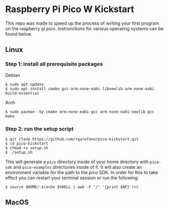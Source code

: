 # Raspberry Pi Pico W Kickstart
This repo was made to speed up the process of writing your first program on the raspberry pi pico. Instrunctions for various operating systems can be found below.

## Linux
### Step 1: install all prerequisite packages
Debian
```
$ sudo apt update
$ sudo apt install cmake gcc-arm-none-eabi libnewlib-arm-none-eabi build-essential
```
Arch
```
$ sudo pacman -Sy cmake arm-none-eabi-gcc arm-none-eabi-newlib gcc make
```
### Step 2: run the setup script
```
$ git clone https://github.com/rgarofano/pico-kickstart.git
$ cd pico-kickstart
$ chmod +x setup.sh
$ ./setup.sh
```
This will generate a `pico` directory inside of your home directory with `pico-sdk` and `pico-examples` directories inside of it. It will also create an environment variable for the path to the pico SDK. In order for this to take effect you can restart your terminal session or run the following:
```
$ source $HOME/.$(echo $SHELL | awk -F '/' '{print $NF}')rc
```
## MacOS
